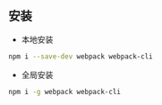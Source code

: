 ## 安装

- 本地安装

```bash
npm i --save-dev webpack webpack-cli
```

- 全局安装

```bash
npm i -g webpack webpack-cli
```
